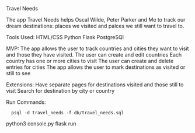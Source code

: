 Travel Needs

The app Travel Needs helps Oscal Wilde, Peter Parker and Me to track our dream destinations: places we visited and palces we still want to travel to.

Tools Used: 
  HTML/CSS
  Python
  Flask
  PostgreSQl

MVP:
  The app allows the user to track countries and cities they want to visit and those they have visited.
  The user can create and edit countries
  Each country has one or more cities to visit
  The user can create and delete entries for cities
  The app allows the user to mark destinations as visited or still to see

Extensions:
  Have separate pages for destinations visited and those still to visit
  Search for destination by city or country



Run Commands:
```
  psql -d travel_needs -f db/travel_needs.sql
  ```
  python3 console.py
  flask run
